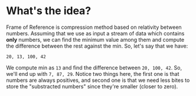 # What's the idea?

Frame of Reference is compression method based on relativity between numbers. Assuming that we use as input a stream of data which contains **only** numbers, we can find the minimum value among them and compute the difference between the rest against the min. So, let's say that we have:

```
20, 13, 100, 42
```

We compute min as `13` and find the difference between `20, 100, 42`. So, we'll end up with `7, 87, 29`. Notice two things here, the first one is that numbers are always positives, and second one is that we need less bites to store the "substracted numbers" since they're smaller (closer to zero).
